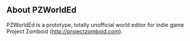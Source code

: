 About PZWorldEd
-------------------------------------------------------------------------------

PZWorldEd is a prototype, totally unofficial world editor for indie game
Project Zomboid (http://projectzomboid.com).
